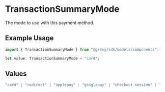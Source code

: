 # TransactionSummaryMode

The mode to use with this payment method.

## Example Usage

```typescript
import { TransactionSummaryMode } from "@gr4vy/sdk/models/components";

let value: TransactionSummaryMode = "card";
```

## Values

```typescript
"card" | "redirect" | "applepay" | "googlepay" | "checkout-session" | "click-to-pay" | "gift-card"
```